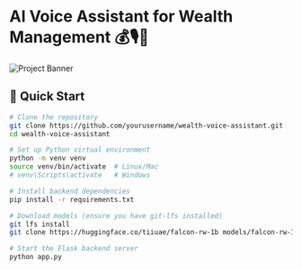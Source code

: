 # AI Voice Assistant for Wealth Management 💰🎙️🤖

![Project Banner](https://via.placeholder.com/800x200?text=AI+Wealth+Management+Voice+Assistant)

## 🚀 Quick Start

```bash
# Clone the repository
git clone https://github.com/yourusername/wealth-voice-assistant.git
cd wealth-voice-assistant

# Set up Python virtual environment
python -m venv venv
source venv/bin/activate  # Linux/Mac
# venv\Scripts\activate   # Windows

# Install backend dependencies
pip install -r requirements.txt

# Download models (ensure you have git-lfs installed)
git lfs install
git clone https://huggingface.co/tiiuae/falcon-rw-1b models/falcon-rw-1b

# Start the Flask backend server
python app.py
